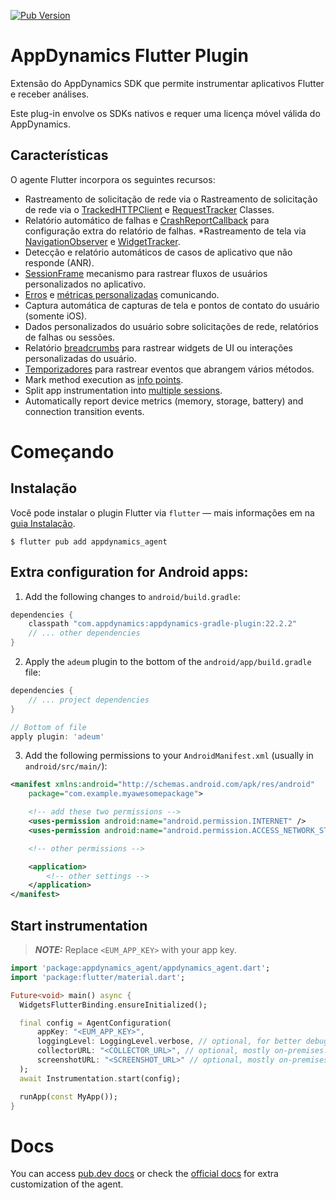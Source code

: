 [![Pub Version](https://img.shields.io/pub/v/appdynamics_agent)](https://pub.dev/packages/appdynamics_agent)

# AppDynamics Flutter Plugin

Extensão do AppDynamics SDK que permite instrumentar aplicativos Flutter e receber análises.

Este plug-in envolve os SDKs nativos e requer uma licença móvel válida do AppDynamics.

## Características

O agente Flutter incorpora os seguintes recursos:

* Rastreamento de solicitação de rede via
  o Rastreamento de solicitação de rede via
   o [TrackedHTTPClient](https://pub.dev/documentation/appdynamics_agent/latest/appdynamics_agent/TrackedHttpClient-class.html)
   e [RequestTracker](https://pub.dev/documentation/appdynamics_agent/latest/appdynamics_agent/RequestTracker-class.html)
   Classes.
* Relatório automático de falhas
   e [CrashReportCallback](https://pub.dev/documentation/appdynamics_agent/latest/appdynamics_agent/CrashReportCallback.html)
   para configuração extra do relatório de falhas.
*Rastreamento de tela
   via [NavigationObserver](https://pub.dev/documentation/appdynamics_agent/latest/appdynamics_agent/NavigationObserver-class.html)
   e [WidgetTracker](https://pub.dev/documentation/appdynamics_agent/latest/appdynamics_agent/WidgetTracker-class.html).
* Detecção e relatório automáticos de casos de aplicativo que não responde (ANR).
* [SessionFrame](https://pub.dev/documentation/appdynamics_agent/latest/appdynamics_agent/SessionFrame-class.html)
 mecanismo para rastrear fluxos de usuários personalizados no aplicativo.
* [Erros](https://pub.dev/documentation/appdynamics_agent/latest/appdynamics_agent/Instrumentation/errorHandler.html)
   e [métricas personalizadas](https://pub.dev/documentation/appdynamics_agent/latest/appdynamics_agent/Instrumentation/reportMetric.html)
   comunicando.
* Captura automática de capturas de tela e pontos de contato do usuário (somente iOS).
* Dados personalizados do usuário sobre solicitações de rede, relatórios de falhas ou sessões.
* Relatório [breadcrumbs](https://pub.dev/documentation/appdynamics_agent/latest/appdynamics_agent/Instrumentation/leaveBreadcrumb.html)
para rastrear widgets de UI ou interações personalizadas do usuário.
* [Temporizadores](https://pub.dev/documentation/appdynamics_agent/latest/appdynamics_agent/Instrumentation/startTimer.html)
   para rastrear eventos que abrangem vários métodos.
* Mark method execution
  as [info points](https://pub.dev/documentation/appdynamics_agent/latest/appdynamics_agent/Instrumentation/trackCall.html).
* Split app instrumentation
  into [multiple sessions](https://pub.dev/documentation/appdynamics_agent/latest/appdynamics_agent/Instrumentation/startNextSession.html).
* Automatically report device metrics (memory, storage, battery) and connection transition events.

# Começando

## Instalação

Você pode instalar o plugin Flutter via `flutter` — mais informações em
na [guia Instalação](https://pub.dev/packages/appdynamics_agent/install).

```
$ flutter pub add appdynamics_agent
```

## Extra configuration for Android apps:

1. Add the following changes to `android/build.gradle`:

```groovy
dependencies {
    classpath "com.appdynamics:appdynamics-gradle-plugin:22.2.2"
    // ... other dependencies
}
```

2. Apply the `adeum` plugin to the bottom of the `android/app/build.gradle` file:

```groovy
dependencies {
    // ... project dependencies
}

// Bottom of file
apply plugin: 'adeum'
```

3. Add the following permissions to your `AndroidManifest.xml` (usually in `android/src/main/`):

```xml
<manifest xmlns:android="http://schemas.android.com/apk/res/android"
    package="com.example.myawesomepackage">

    <!-- add these two permissions -->
    <uses-permission android:name="android.permission.INTERNET" />
    <uses-permission android:name="android.permission.ACCESS_NETWORK_STATE" />

    <!-- other permissions -->

    <application>
        <!-- other settings -->
    </application>
</manifest>
```

## Start instrumentation

> **_NOTE:_** Replace `<EUM_APP_KEY>` with your app key.

```dart
import 'package:appdynamics_agent/appdynamics_agent.dart';
import 'package:flutter/material.dart';

Future<void> main() async {
  WidgetsFlutterBinding.ensureInitialized();

  final config = AgentConfiguration(
      appKey: "<EUM_APP_KEY>",
      loggingLevel: LoggingLevel.verbose, // optional, for better debugging.
      collectorURL: "<COLLECTOR_URL>", // optional, mostly on-premises. 
      screenshotURL: "<SCREENSHOT_URL>" // optional, mostly on-premises.
  );
  await Instrumentation.start(config);

  runApp(const MyApp());
}
 ```

# Docs

You can access [pub.dev docs](https://pub.dev/documentation/appdynamics_agent/latest/) or check
the [official docs](https://docs.appdynamics.com/22.3/en/end-user-monitoring/mobile-real-user-monitoring/instrument-flutter-applications/customize-the-flutter-instrumentation)
for extra customization of the agent.
